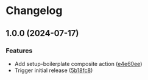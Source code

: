 # Changelog

## 1.0.0 (2024-07-17)


### Features

* Add setup-boilerplate composite action ([e4e60ee](https://github.com/oslokommune/composite-actions/commit/e4e60ee7ae288818b23f3f35cd25acab05b77dbc))
* Trigger initial release ([5b18fc8](https://github.com/oslokommune/composite-actions/commit/5b18fc82589b150489421e0ecbde5e55901125c5))
